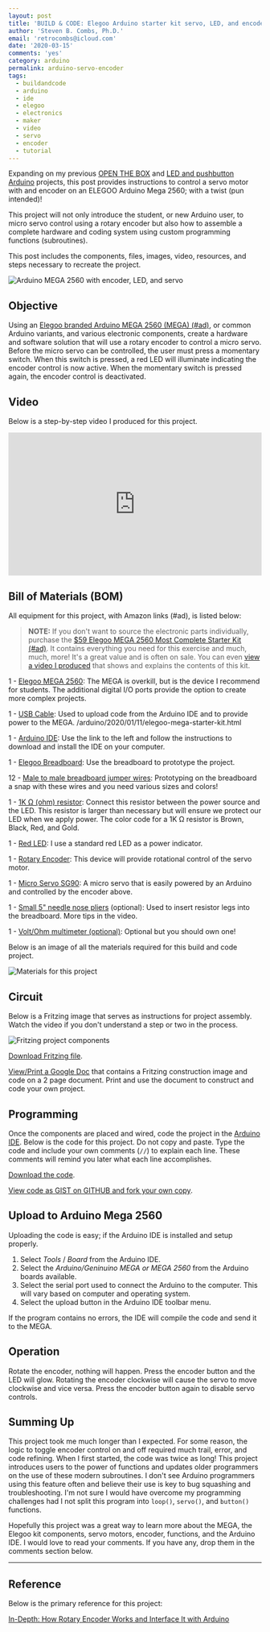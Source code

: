 ```yaml
---
layout: post
title: 'BUILD & CODE: Elegoo Arduino starter kit servo, LED, and encoder project'
author: 'Steven B. Combs, Ph.D.'
email: 'retrocombs@icloud.com'
date: '2020-03-15'
comments: 'yes'
category: arduino
permalink: arduino-servo-encoder
tags:
  - buildandcode
  - arduino
  - ide
  - elegoo
  - electronics
  - maker
  - video
  - servo
  - encoder
  - tutorial
---
```


Expanding on my previous [OPEN THE BOX](/arduino/2020/01/11/elegoo-mega-starter-kit.html) and [LED and pushbutton Arduino](/arduino/2020/01/20/arduino-hello-world.html) projects, this post provides instructions to control a servo motor with and encoder on an ELEGOO Arduino Mega 2560; with a twist (pun intended)!

This project will not only introduce the student, or new Arduino user, to micro servo control using a rotary encoder but also how to assemble a complete hardware and coding system using custom programming functions (subroutines).

This post includes the components, files, images, video, resources, and steps necessary to recreate the project.

![Arduino MEGA 2560 with encoder, LED, and servo](/images/posts/2020-03-15-arduino-micro-servo/arduino-led-encoder-servo.jpg)

## Objective

Using an [Elegoo branded Arduino MEGA 2560 (MEGA) (#ad)](https://amzn.to/362vn2V), or common Arduino variants, and various electronic components, create a hardware and software solution that will use a rotary encoder to control a micro servo. Before the micro servo can be controlled, the user must press a momentary switch. When this switch is pressed, a red LED will illuminate indicating the encoder control is now active. When the momentary switch is pressed again, the encoder control is deactivated.

## Video

Below is a step-by-step video I produced for this project.

<div style="position:relative;padding-top:56.25%;">
  <p><iframe src="https://www.youtube.com/embed/pVdh0EwnERk" frameborder="0" allowfullscreen
    style="position:absolute;top:0;left:0;width:100%;height:100%;"></iframe></p>
</div>

## Bill of Materials (BOM)

All equipment for this project, with Amazon links (#ad), is listed below:

> **NOTE:** If you don't want to source the electronic parts individually, purchase the [$59 Elegoo MEGA 2560 Most Complete Starter Kit (#ad)](https://amzn.to/2Rqsio6). It contains everything you need for this exercise and much, much, more! It's a great value and is often on sale. You can even [view a video I produced](https://youtu.be/jY8Jj0Rim70) that shows and explains the contents of this kit.

1 - [Elegoo MEGA 2560](https://amzn.to/362vn2V): The MEGA is overkill, but is the device I recommend for students. The additional digital I/O ports provide the option to create more complex projects.

1 - [USB Cable](https://amzn.to/2uX7xst): Used to upload code from the Arduino IDE and to provide power to the MEGA.
/arduino/2020/01/11/elegoo-mega-starter-kit.html

1 - [Arduino IDE](https://www.arduino.cc/en/main/software): Use the link to the left and follow the instructions to download and install the IDE on your computer.

1 - [Elegoo Breadboard](https://amzn.to/377CB7e): Use the breadboard to prototype the project.

12 - [Male to male breadboard jumper wires](https://amzn.to/2ufQf9z): Prototyping on the breadboard a snap with these wires and you need various sizes and colors!

1 - [1K Ω (ohm) resistor](https://amzn.to/2u8s8Ke): Connect this resistor between the power source and the LED. This resistor is larger than necessary but will ensure we protect our LED when we apply power. The color code for a 1K Ω resistor is Brown, Black, Red, and Gold.

1 - [Red LED](https://amzn.to/2UcAKZq): I use a standard red LED as a power indicator.

1 - [Rotary Encoder](https://amzn.to/3dmU7YE): This device will provide rotational control of the servo motor.

1 - [Micro Servo SG90](https://amzn.to/3cDgtol): A micro servo that is easily powered by an Arduino and controlled by the encoder above.

1 - [Small 5" needle nose pliers](https://amzn.to/2G003Hy) (optional): Used to insert resistor legs into the breadboard. More tips in the video.

1 - [Volt/Ohm multimeter (optional)](https://amzn.to/2ufV9mZ): Optional but you should own one!

Below is an image of all the materials required for this build and code project.

![Materials for this project](/images/posts/2020-03-15-arduino-micro-servo/arduino-servo-encoder-materials.jpg)

## Circuit

Below is a Fritzing image that serves as instructions for project assembly. Watch the video if you don't understand a step or two in the process.

![Fritzing project components](/images/posts/2020-03-15-arduino-micro-servo/arduino-led-encoder-servo_bb.png)

[Download Fritzing file](/images/posts/2020-03-15-arduino-micro-servo/arduino-led-encoder-servo.fzz).

[View/Print a Google Doc](https://docs.google.com/document/d/1zsiHF412hbn_6jT24qbFMkBAfLY20gssL4km8vUDkak/edit?usp=sharing) that contains a Fritzing construction image and code on a 2 page document. Print and use the document to construct and code your own project.

## Programming

Once the components are placed and wired, code the project in the [Arduino IDE](https://www.arduino.cc/en/main/software). Below is the code for this project. Do not copy and paste. Type the code and include your own comments (`//`) to explain each line. These comments will remind you later what each line accomplishes.

<script src="https://gist.github.com/stevencombs/4d800dbfed5fac867992ad30c50044ad.js"></script>

[Download the code](/images/posts/2020-03-15-arduino-micro-servo/encoder-servo-led-switch/encoder-servo-led-switch.ino).

[View code as GIST on GITHUB and fork your own copy](https://gist.github.com/stevencombs/4d800dbfed5fac867992ad30c50044ad).

## Upload to Arduino Mega 2560

Uploading the code is easy; if the Arduino IDE is installed and setup properly.

1. Select _Tools_ / _Board_ from the Arduino IDE.
2. Select the _Arduino/Geninuino MEGA or MEGA 2560_ from the Arduino boards available.
3. Select the serial port used to connect the Arduino to the computer. This will vary based on computer and operating system.
4. Select the upload button in the Arduino IDE toolbar menu.

If the program contains no errors, the IDE will compile the code and send it to the MEGA.

## Operation

Rotate the encoder, nothing will happen. Press the encoder button and the LED will glow. Rotating the encoder clockwise will cause the servo to move clockwise and vice versa. Press the encoder button again to disable servo controls.

## Summing Up

This project took me much longer than I expected. For some reason, the logic to toggle encoder control on and off required much trail, error, and code refining. When I first started, the code was twice as long! This project introduces users to the power of functions and updates older programmers on the use of these modern subroutines. I don't see Arduino programmers using this feature often and believe their use is key to bug squashing and troubleshooting. I'm not sure I would have overcome my programming challenges had I not split this program into `loop()`, `servo()`, and `button()` functions.

Hopefully this project was a great way to learn more about the MEGA, the Elegoo kit components, servo motors, encoder, functions, and the Arduino IDE. I would love to read your comments. If you have any, drop them in the comments section below.

<hr>

## Reference

Below is the primary reference for this project:

[In-Depth: How Rotary Encoder Works and Interface It with Arduino](https://lastminuteengineers.com/rotary-encoder-arduino-tutorial/)
